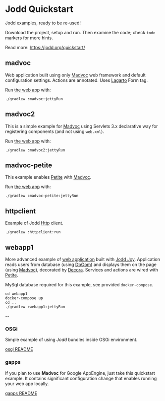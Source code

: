 # Jodd Quickstart

Jodd examples, ready to be re-used!

Download the project, setup and run. Then examine the code;
check `todo` markers for more hints.

Read more: https://jodd.org/quickstart/

## madvoc

Web application built using only [Madvoc](http://jodd.org/madvoc) web framework and default configuration settings. Actions are annotated. Uses [Lagarto](http://jodd.org/lagarto) Form tag.

Run [the web app](http://localhost:8080/madvoc) with:

	./gradlew :madvoc:jettyRun

## madvoc2

This is a simple example for [Madvoc](http://jodd.org/madvoc) using Servlets 3.x declarative way for registering components (and not using `web.xml`).

Run [the web app](http://localhost:8080/madvoc2) with:

	./gradlew :madvoc2:jettyRun


## madvoc-petite

This example enables [Petite](http://jodd.org/petite) with [Madvoc](http://jodd.org/petite).

Run [the web app](http://localhost:8080/madvoc-petite) with:

	./gradlew :madvoc-petite:jettyRun


## httpclient

Example of Jodd [Http](http://jodd.org/http) client.


	./gradlew :httpclient:run


## webapp1

More advanced example of [web application](http://localhost:8080/webapp1) built with [Jodd Joy](http://jodd.org/joy).
Application reads users from database (using [DbOom](http://jodd.org/db)) and displays
them on the page (using [Madvoc](http://jodd.org/madvoc)), decorated by [Decora](http://jodd.org/decora). Services and actions are wired with [Petite](http://jodd.org/decora).

MySql database required for this example, see provided `docker-compose`.

	cd webapp1
	docker-compose up
	cd ..
	./gradlew :webapp1:jettyRun











--



### OSGi

Simple example of using *Jodd* bundles inside OSGi environment.

[osgi README](osgi/README.md)

### gapps

If you plan to use **Madvoc** for Google AppEngine,
just take this quickstart example. It contains significant
configuration change that enables running your web app
locally.

[gapps README](gapps/README.md)
